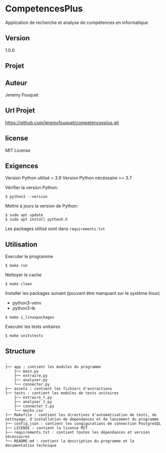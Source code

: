 # CompetencesPlus

Application de recherche et analyse de compétences en informatique

## Version

1.0.0

## Projet

## Auteur

Jeremy Fouquet

## Url Projet

https://github.com/jeremyfouquet/competencesplus.git

## license

MIT License

## Exigences

Version Python utilisé = 3.9
Version Python nécéssaire >= 3.7

Vérifier la version Python:
```
$ python3 --version
```

Mettre à jours la version de Python:
```
$ sudo apt update
$ sudo apt install pythonX.X
```

Les packages utilisé sont dans `requirements.txt`

## Utilisation

Executer le programme
```
$ make run
```

Nettoyer le cache
```
$ make clean
```

Installer les packages suivant (pouvant être manquant sur le système linux)
- python3-venv
- python3-tk
```
$ make i_linuxpackages
```

Executer les tests unitaires
```
$ make unitstests
```

## Structure
    .
    ├── app : contient les modules du programme
        ├── main.py
        ├── extraire.py
        ├── analyser.py
        └── connecter.py
    ├── assets : contient les fichiers d'extractions
    ├── tests : contient les modules de tests unitaires
        ├── extraire_t.py
        ├── analyser_t.py
        ├── connecter_t.py
        └── mocks.csv
    ├── Makefile : contient les directives d'automatisation de tests, de nettoyage, d'installation de dépendances et de lancement du programme
    ├── config.json : contient les congigurations de connection PostgreSQL
    ├── LICENSE : contient la licence MIT
    ├── requirements.txt : contient toutes les dépendances et version nécessaires
    └── README.md : contient la description du programme et la documentation technique
